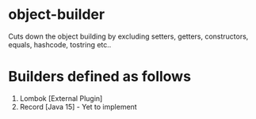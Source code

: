 # object-builder
Cuts down the object building by excluding setters, getters, constructors, equals, hashcode, tostring etc..

# Builders defined as follows
1. Lombok [External Plugin]
2. Record [Java 15] - Yet to implement
